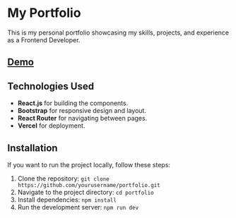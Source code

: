 <h1> My Portfolio </h1>

This is my personal portfolio showcasing my skills, projects, and experience as a Frontend Developer.

## [Demo](https://boomieindahouse.vercel.app)
<!-- You can view the live website [here](https://your-portfolio.vercel.app). -->

## Technologies Used
- **React.js** for building the components.
- **Bootstrap** for responsive design and layout.
- **React Router** for navigating between pages.
- **Vercel** for deployment.

## Installation
If you want to run the project locally, follow these steps:
1. Clone the repository:
   `git clone https://github.com/yourusername/portfolio.git`
2. Navigate to the project directory:
   `cd portfolio`
3. Install dependencies:
   `npm install`
4. Run the development server:
   `npm run dev`


